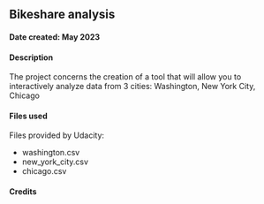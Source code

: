 ## Bikeshare analysis

#### Date created: May 2023

#### Description
The project concerns the creation of a tool that will allow you to interactively analyze data from 3 cities: Washington, New York City, Chicago

#### Files used
Files provided by Udacity:
 - washington.csv 
 - new_york_city.csv 
 - chicago.csv
 
#### Credits